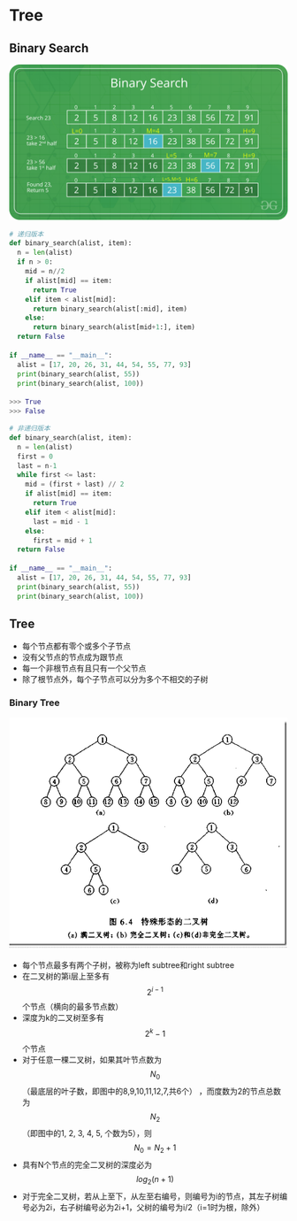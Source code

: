 # Tree

## Binary Search

![](../.gitbook/assets/image%20%2810%29.png)

```python
# 递归版本
def binary_search(alist, item):
  n = len(alist)
  if n > 0:
    mid = n//2
    if alist[mid] == item:
      return True
    elif item < alist[mid]:
      return binary_search(alist[:mid], item)
    else:
      return binary_search(alist[mid+1:], item)
  return False

if __name__ == "__main__":
  alist = [17, 20, 26, 31, 44, 54, 55, 77, 93]
  print(binary_search(alist, 55))
  print(binary_search(alist, 100))
  
>>> True
>>> False
```

```python
# 非递归版本
def binary_search(alist, item):
  n = len(alist)
  first = 0
  last = n-1
  while first <= last:
    mid = (first + last) // 2
    if alist[mid] == item:
      return True
    elif item < alist[mid]:
      last = mid - 1
    else:
      first = mid + 1
  return False

if __name__ == "__main__":
  alist = [17, 20, 26, 31, 44, 54, 55, 77, 93]
  print(binary_search(alist, 55))
  print(binary_search(alist, 100))
```

## Tree

* 每个节点都有零个或多个子节点
* 没有父节点的节点成为跟节点
* 每一个非根节点有且只有一个父节点
* 除了根节点外，每个子节点可以分为多个不相交的子树

### Binary Tree

![](../.gitbook/assets/image%20%2824%29.png)

* 每个节点最多有两个子树，被称为left subtree和right subtree
* 在二叉树的第i层上至多有 $$2^{i-1}$$ 个节点（横向的最多节点数）
* 深度为k的二叉树至多有 $$2^k-1$$ 个节点
* 对于任意一棵二叉树，如果其叶节点数为 $$N_0$$（最底层的叶子数，即图中的8,9,10,11,12,7,共6个） ，而度数为2的节点总数为$$N_2$$（即图中的1, 2, 3, 4, 5, 个数为5），则 $$N_0=N_2+1$$ 
* 具有N个节点的完全二叉树的深度必为 $$log_2(n+1)$$ 
* 对于完全二叉树，若从上至下，从左至右编号，则编号为i的节点，其左子树编号必为2i，右子树编号必为2i+1，父树的编号为i/2（i=1时为根，除外）

